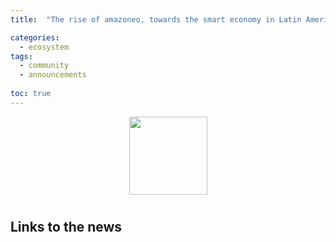 ```yaml
---
title:  "The rise of amazoneo, towards the smart economy in Latin America and the Caribbean"

categories:
  - ecosystem
tags:
  - community
  - announcements
  
toc: true
---
```

<p align="center">
    <img
      src="http://res.cloudinary.com/dnh3we6el/image/upload/v1519941321/amazoneo-logo.png"
      width="125px;">
</p>

<h1 align="center"></h1>

## Links to the news

